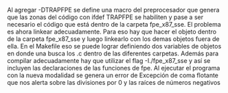 Al agregar -DTRAPFPE se define una macro del preprocesador que genera que las zonas del código con ifdef TRAPFPE se habiliten y pase a ser necesario el código que está dentro de la carpeta fpe_x87_sse.
El problema es ahora linkear adecuadamente. Para eso hay que hacer el objeto dentro de la carpeta fpe_x87_sse y luego linkearlo con los demas objetos fuera de ella. En el Makefile eso se puede lograr definiendo dos variables de objetos en donde una busca los .c dentro de las diferentes carpetas. Además para compilar adecuadamente hay que utilizar el flag -I./fpe_x87_sse y así se incluyen las declaraciones de las funciones de fpe.
Al ejecutar el programa con la nueva modalidad se genera un error de Excepción de coma flotante que nos alerta sobre las divisiones por 0 y las raíces de números negativos